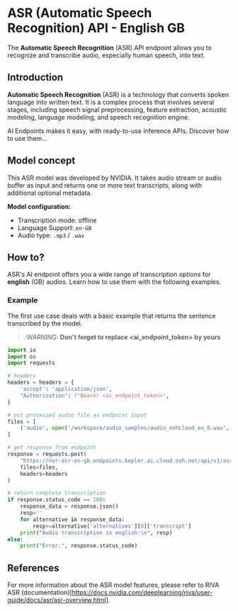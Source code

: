 # ASR (Automatic Speech Recognition) API - English GB

The **Automatic Speech Recognition** (ASR) API endpoint allows you to recognize and transcribe audio, especially human speech, into text.

## Introduction

**Automatic Speech Recognition** (ASR) is a technology that converts spoken language into written text. It is a complex process that involves several stages, including speech signal
preprocessing, feature extraction, acoustic modeling, language modeling, and speech recognition engine.

AI Endpoints makes it easy, with ready-to-use inference APIs. Discover how to use them...

## Model concept

This ASR model was developed by NVIDIA. It takes audio stream or audio buffer as input and returns one or more text transcripts, along with additional optional metadata.

**Model configuration:**
- Transcription mode: offline
- Language Support: `en-GB`
- Audio type: `.mp3` / `.wav`

## How to?

ASR's AI endpoint offers you a wide range of transcription options for **english** (GB) audios. Learn how to use them with the following examples.

### Example

The first use case deals with a basic example that returns the sentence transcribed by the model.

> :WARNING: **Don't forget to replace <ai_endpoint_token> by yours**

```python
import io
import os
import requests

# headers
headers = headers = {
    'accept': 'application/json',
    "Authorization": f"Bearer <ai_endpoint_token>",
}

# put processed audio file as endpoint input
files = [
    ('audio', open('/workspace/audio_samples/audio_ovhcloud_en_0.wav', 'rb')),
]

# get response from endpoint
response = requests.post(
    "https://nvr-asr-en-gb.endpoints.kepler.ai.cloud.ovh.net/api/v1/asr/recognize", 
    files=files, 
    headers=headers
)

# return complete transcription
if response.status_code == 200:
    response_data = response.json()
    resp=''
    for alternative in response_data:
        resp+=alternative['alternatives'][0]['transcript']
    print("Audio transcription in english:\n", resp)
else:
    print("Error:", response.status_code)
```

## References

For more information about the ASR model features, please refer to RIVA ASR (documentation)[https://docs.nvidia.com/deeplearning/riva/user-guide/docs/asr/asr-overview.html].